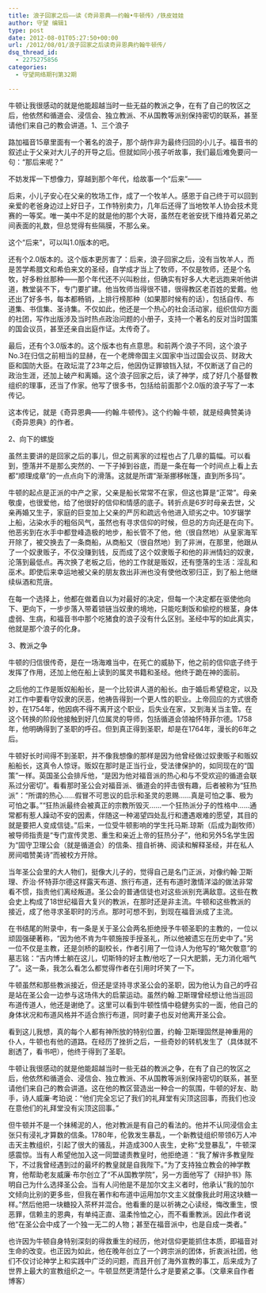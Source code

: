 ```yaml
---
title: 浪子回家之后——读《奇异恩典——约翰•牛顿传》/铁皮娃娃
author: 守望 编辑1
type: post
date: 2012-08-01T05:27:50+00:00
url: /2012/08/01/浪子回家之后读奇异恩典约翰牛顿传/
dsq_thread_id:
  - 2275275856
categories:
  - 守望网络期刊第32期

---
```

<p align="left">
  牛顿让我很感动的就是他能超越当时一些无益的教派之争，在有了自己的牧区之后，他依然和循道会、浸信会、独立教派、不从国教等派别保持密切的联系，甚至请他们来自己的教会讲道。<!--more-->1、三个浪子
</p>

路加福音15章里面有一个著名的浪子，那个胡作非为最终归回的小儿子。福音书的叙述止于父亲对大儿子的开导之后。但就如同小孩子听故事，我们最后难免要问一句：“那后来呢？”

不妨发挥一下想像力，穿越到那个年代，给故事一个“后来”——

后来，小儿子安心在父亲的牧场工作，成了一个牧羊人。感恩于自己终于可以回到亲爱的老爸身边过上好日子，工作特别卖力，几年后还得了当地牧羊人协会技术竞赛的一等奖。唯一美中不足的就是他的那个大哥，虽然在老爸安抚下维持着兄弟之间表面的礼数，但总觉得有些隔膜，不那么亲。

这个“后来”，可以叫1.0版本的吧。

还有个2.0版本的。这个版本更厉害了：后来，浪子回家之后，没有当牧羊人，而是苦学希腊文和希伯来文的圣经，自学成才当上了牧师，不仅是牧师，还是个名牧，好多粉丝那种——那个年代还不兴叫粉丝，但确实有好多人大老远跑来听他讲道，教堂装不下，专门要扩建。他当牧师当得很不错，很得教区老百姓的爱戴。他还出了好多书，每本都畅销，上排行榜那种（如果那时候有的话），包括自传、布道集、书信集、圣诗集。不仅如此，他还是一个热心的社会活动家，组织信仰方面的社团，写作出版涉及当时热点政治问题的小册子，支持一个著名的反对当时国策的国会议员，甚至还亲自出庭作证。太传奇了。

最后，还有个3.0版本的。这个版本也有点意思。和前两个浪子不同，这个浪子No.3在归信之前相当的显赫，在一个老牌帝国主义国家中当过国会议员、财政大臣和国防大臣。在政坛混了23年之后，他因伪证罪锒铛入狱，不仅断送了自己的政治生涯，还加上破产和离婚。这个浪子回家之后，读了神学，成了好几个基督教组织的理事，还当了作家。他写了很多书，包括给前面那个2.0版的浪子写了一本传记。

这本传记，就是《奇异恩典——约翰.牛顿传》。这个约翰·牛顿，就是经典赞美诗《奇异恩典》的作者。

2、向下的螺旋

虽然主要讲的是回家之后的事儿，但之前离家的过程也占了几章的篇幅。可以看到，堕落并不是那么突然的、一下子掉到谷底，而是一条在每一个时间点上看上去都“顺理成章”的一点点向下的滑落。这就是所谓“渐渐挪移帐篷，直到所多玛”。

牛顿的起点是正派的中产之家，父亲是船长常常不在家，但这也算是“正常”。母亲敬虔，也很爱他，给了他很好的信仰和情感的底子。转折点是6岁时母亲去世，父亲再婚又生子，家庭的巨变加上父亲的严厉和疏远令他进入顽劣之中。10岁辍学上船，沾染水手的粗俗风气，虽然也有寻求信仰的时候，但总的方向还是在向下。他恶劣到在水手中都登峰造极的地步，船长管不了他，他（很自然地）从皇家海军开除了，被交换去了一条商船，从商船又（很自然地）到了非洲，在那里，他跟从了一个奴隶贩子，不仅没赚到钱，反而成了这个奴隶贩子和他的非洲情妇的奴隶，沦落到最低点。再次换了老板之后，他的工作就是贩奴，还有堕落的生活：淫乱和巫术。即使后来幸运地被父亲的朋友救出非洲也没有使他改邪归正，到了船上他继续纵酒和荒唐。

在每一个选择上，他都在做着自以为对最好的决定，但每一个决定都在驱使他向下、更向下，一步步落入带着锁链当奴隶的境地，只能吃剩饭和偷挖的根茎，身体虚弱、生病，和福音书中那个吃猪食的浪子没有什么区别。圣经中写的如此真实，他就是那个浪子的化身。

3、教派之争

牛顿的归信很传奇，是在一场海难当中，在死亡的威胁下，他之前的信仰底子终于发挥了作用，还加上他在船上读到的属灵书籍和圣经。他终于跪在神的面前。

之后他的工作是贩奴船船长，是一个比较讲人道的船长。由于婚后希望稳定，以及对工作中要看守奴隶的厌恶，他祷告得到一个更人性的职业。上帝回应的方式很奇妙，在1754年，他因病不得不离开这个职业，后失业在家，又到海关当主管。在这个转换的阶段他接触到好几位属灵的导师，包括循道会领袖怀特菲尔德。1758年，他明确得到了圣职的呼召。但到真正得到圣职，却是在1764年，漫长的6年之后。

牛顿好长时间得不到圣职，并不像我想像的那样是因为他曾经做过奴隶贩子和贩奴船船长，这真令人惊讶。贩奴在那时是正当行业，受法律保护的，如同现在的“国策”一样。英国圣公会排斥他，“是因为他对福音派的热心和与不受欢迎的循道会联系过分密切”。看看那时圣公会对福音派、循道会的抨击很有趣，后者被称为“狂热派”：“所谓的热心……假冒不可思议的启示和圣灵的恩赐……真是可怕之事、极为可怕之事。”“狂热派最终会被真正的宗教所毁灭……一个狂热派分子的性格中……通常都有惹人躁动不安的因素，伴随这一种渴望四处乱行和遭遇艰难的愿望，其目的就是要把人变成信徒。”后来，一位受牛顿影响的学生托马斯.琼斯（后成为副牧师）被导师指责是“专门宣传灵恩、重生和亲近上帝的狂热分子”，他和另外5名学生因为“固守卫理公会（就是循道会）的信条、擅自祈祷、阅读和解释圣经，并在私人房间唱赞美诗”而被校方开除。

当年圣公会里的大人物们，挺像大儿子的，觉得自己是名门正派，对像约翰·卫斯理、乔治·怀特菲尔德这样露天布道、旅行布道，还有布道时激情洋溢的做法非常看不惯，指责他们离经叛道。圣公会的普通信徒也对这些派别充满敌意。这些在教会史上构成了18世纪福音大复兴的教派，在那时还是非主流。牛顿和这些教派的接近，成了他寻求圣职时的污点。那时可想不到，到现在福音派成了主流。

在书结尾的附录中，有一条是关于圣公会两名拒绝授予牛顿圣职的主教的，一位以顽固强硬著称，“因为他不肯为牛顿施按手授圣礼，所以他被遗忘在历史中了。”另一位不仅是主教，还是剑桥的副校长，作者引用了一位诗人为他写的“略欠敬意”的墓志铭：“吉内博士躺在这儿，切斯特的好主教/他吃了一只大肥鹅，无力消化咽气了”。这一条，我怎么看怎么都觉得作者在引用时坏笑了一下。

牛顿虽然和那些教派接近，但还是坚持寻求圣公会的圣职，因为他认为自己的呼召是站在圣公会一边参与这场伟大的启蒙运动。虽然约翰.卫斯理曾经想让他当巡回布道传道人，他还是谢绝了。这里可以看到牛顿性情中稳健务实的一面，他自己的身体状况和布道风格并不适合旅行布道，同时妻子也反对他离开圣公会。

看到这儿我想，真的每个人都有神所放的特别位置，约翰·卫斯理固然是神重用的仆人，牛顿也有他的道路。在经历了挫折之后，一些奇妙的转机发生了（具体就不剧透了，看书吧），他终于得到了圣职。

牛顿让我很感动的就是他能超越当时一些无益的教派之争，在有了自己的牧区之后，他依然和循道会、浸信会、独立教派、不从国教等派别保持密切的联系，甚至请他们来自己的教会讲道。这在他的教区营造出一种合一的氛围，牛顿的好友、助手，诗人威廉·考珀说：“他们完全忘记了我们的礼拜堂有尖顶这回事，而我们也没在意他们的礼拜堂没有尖顶这回事。”

但牛顿并不是一个抹稀泥的人，他对教派是有自己的看法的。他并不认同浸信会主张只有浸礼才算数的信条。1780年，伦敦发生暴乱，一个新教徒组织带领6万人冲击天主教组织，引起了很大的骚乱，并造成300人丧生，史称“戈登暴乱”，牛顿深感震惊。当有人希望他加入这一同盟谴责教皇时，他拒绝道：“我了解许多教皇陛下，不过我曾经遇到过的最坏的教皇就是自我陛下。”为了支持独立教会的神学教育，他帮助老友威廉·布尔创立了“不从国教学院”，另一方面他写了《辩护书》陈明自己为什么选择圣公会。当有人问他是不是加尔文主义者时，他承认“我的加尔文倾向比别的更多些，但我在著作和布道中运用加尔文主义就像我此时用这块糖一样。”然后他把一块糖投入茶杯并混合。他看重的是以祈祷之心读经，悔改重生，恨恶罪，信赖主的恩典，有单纯正直、温柔怜恤之心，而不看重教派。因此作者说他“在圣公会中成了一个独一无二的人物；甚至在福音派中，也是自成一类者。”

也许因为牛顿自身特别深刻的得救重生的经历，他对信仰更能抓住本质，即福音对生命的改变。也正因为如此，他在晚年创立了一个跨宗派的团体，折衷派社团，他们不仅讨论神学上和实践中广泛的问题，而且开创了海外宣教的事工，后来成为了世界上最大的宣教组织之一。牛顿显然更清楚什么才是要紧之事。（文章来自作者博客）